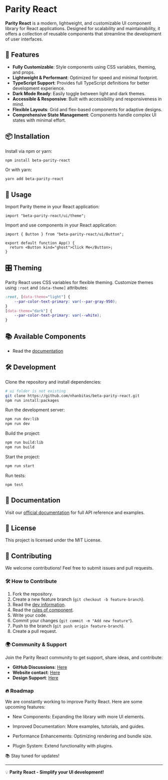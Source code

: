 
# Parity React

**Parity React** is a modern, lightweight, and customizable UI component library for React applications. Designed for scalability and maintainability, it offers a collection of reusable components that streamline the development of user interfaces.

## 🚀 Features

- **Fully Customizable**: Style components using CSS variables, theming, and props.
- **Lightweight & Performant**: Optimized for speed and minimal footprint.
- **TypeScript Support**: Provides full TypeScript definitions for better development experience.
- **Dark Mode Ready**: Easily toggle between light and dark themes.
- **Accessible & Responsive**: Built with accessibility and responsiveness in mind.
- **Flexible Layouts**: Grid and flex-based components for adaptive designs.
- **Comprehensive State Management**: Components handle complex UI states with minimal effort.

## 📦 Installation

Install via npm or yarn:

```sh
npm install beta-parity-react
```

Or with yarn:

```sh
yarn add beta-parity-react
```

## 🎨 Usage


Import Parity theme in your React application:

```tsx
import "beta-parity-react/ui/theme";
```

Import and use components in your React application:

```tsx
import { Button } from "beta-parity-react/ui/Button";

export default function App() {
  return <Button kind="ghost">Click Me</Button>;
}
```

## 🎛 Theming

Parity React uses CSS variables for flexible theming. Customize themes using `:root` and `[data-theme]` attributes:

```css
:root, [data-theme="light"] {
    --par-color-text-primary: var(--par-gray-950);
}
[data-theme="dark"] {
    --par-color-text-primary: var(--white);
}
```

## 📚 Available Components

- Read the [documentation](https://beta-parity-react.vercel.app/)

## 🛠 Development

Clone the repository and install dependencies:

```sh
# ui folder is not existing
git clone https://github.com/nhanbitas/beta-parity-react.git
npm run install:packages
```

Run the development server:

```sh
npm run dev:lib
npm run dev
```

Build the project:

```sh
npm run build:lib
npm run build
```

Start the project:

```sh
npm run start
```

Run tests:

```sh
npm test
```

## 📖 Documentation

Visit our [official documentation](https://beta-parity-react.vercel.app/) for full API reference and examples.

## 🔗 License

This project is licensed under the MIT License.

## 🤝 Contributing

We welcome contributions! Feel free to submit issues and pull requests.

### 🛠 How to Contribute

1. Fork the repository.
2. Create a new feature branch (`git checkout -b feature-branch`).
3. Read the [dev information](./dev.note.md).
4. Read the [rules of component](./registry/src/components/component.md).
5. Write your code.
6. Commit your changes (`git commit -m "Add new feature"`).
7. Push to the branch (`git push origin feature-branch`).
8. Create a pull request.


### 🌍 Community & Support

Join the Parity React community to get support, share ideas, and contribute:

- **GitHub Discussions**: [Here](https://beta-parity-react.vercel.app/)
- **Website contact**: [Here](https://beta-parity-react.vercel.app/)
- **Design Support**: [Here](https://beta-parity-react.vercel.app/)

### 🔥 Roadmap

We are constantly working to improve Parity React. Here are some upcoming features:

- New Components: Expanding the library with more UI elements.

- Improved Documentation: More examples, tutorials, and guides.

- Performance Enhancements: Optimizing rendering and bundle size.

- Plugin System: Extend functionality with plugins.

📚 Stay tuned for updates!

---

💡 **Parity React - Simplify your UI development!**



